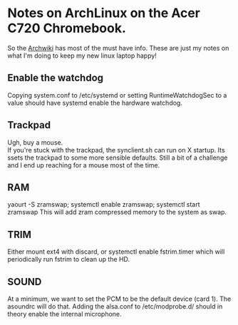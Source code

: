 # Notes on ArchLinux on the Acer C720 Chromebook.  

So the [Archwiki](https://wiki.archlinux.org/index.php/Acer_C720_Chromebook) has most of the must have info. These are just my notes on what I'm doing to keep my new linux laptop happy!

## Enable the watchdog
Copying system.conf to /etc/systemd or setting RuntimeWatchdogSec to a value should have systemd enable the hardware watchdog.  

## Trackpad
Ugh, buy a mouse.  
If you're stuck with the trackpad, the synclient.sh can run on X startup.  Its ssets the trackpad to some more sensible defaults.  Still a bit of a challenge and I end up reaching for a mouse most of the time.  

## RAM
yaourt -S zramswap; systemctl enable zramswap; systemctl start zramswap
This will add zram compressed memory to the system as swap. 

## TRIM
Either mount ext4 with discard, or systemctl enable fstrim.timer which will periodically run fstrim to clean up the HD.  

## SOUND
At a minimum, we want to set the PCM to be the default device (card 1).  The asoundrc will do that.  Adding the alsa.conf to /etc/modprobe.d/ should in theory enable the internal microphone.  
